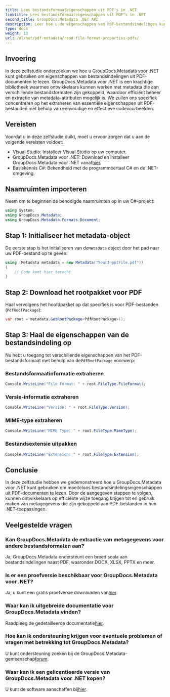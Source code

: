 ```yaml
---
title: Lees bestandsformaateigenschappen uit PDF's in .NET
linktitle: Lees bestandsformaateigenschappen uit PDF's in .NET
second_title: GroupDocs.Metadata .NET API
description: Leer hoe u de eigenschappen van PDF-bestandsindelingen kunt extraheren met GroupDocs.Metadata voor .NET. Duik in metadatabeheer met eenvoudig C#.
type: docs
weight: 13
url: /nl/net/pdf-metadata/read-file-format-properties-pdfs/
---
```

## Invoering
In deze zelfstudie onderzoeken we hoe u GroupDocs.Metadata voor .NET kunt gebruiken om eigenschappen van bestandsindelingen uit PDF-documenten te lezen. GroupDocs.Metadata voor .NET is een krachtige bibliotheek waarmee ontwikkelaars kunnen werken met metadata die aan verschillende bestandsformaten zijn gekoppeld, waardoor efficiënt beheer en extractie van metadata-attributen mogelijk is. We zullen ons specifiek concentreren op het extraheren van essentiële eigenschappen uit PDF-bestanden met behulp van eenvoudige en effectieve codevoorbeelden.
## Vereisten
Voordat u in deze zelfstudie duikt, moet u ervoor zorgen dat u aan de volgende vereisten voldoet:
- Visual Studio: Installeer Visual Studio op uw computer.
-  GroupDocs.Metadata voor .NET: Download en installeer GroupDocs.Metadata voor .NET vanaf[hier](https://releases.groupdocs.com/metadata/net/).
- Basiskennis C#: Bekendheid met de programmeertaal C# en de .NET-omgeving.

## Naamruimten importeren
Neem om te beginnen de benodigde naamruimten op in uw C#-project:
```csharp
using System;
using GroupDocs.Metadata;
using GroupDocs.Metadata.Formats.Document;
```
## Stap 1: Initialiseer het metadata-object
 De eerste stap is het initialiseren van de`Metadata` object door het pad naar uw PDF-bestand op te geven:
```csharp
using (Metadata metadata = new Metadata("YourInputFile.pdf"))
{
    // Code komt hier terecht
}
```
## Stap 2: Download het rootpakket voor PDF
Haal vervolgens het hoofdpakket op dat specifiek is voor PDF-bestanden (`PdfRootPackage`):
```csharp
var root = metadata.GetRootPackage<PdfRootPackage>();
```
## Stap 3: Haal de eigenschappen van de bestandsindeling op
 Nu hebt u toegang tot verschillende eigenschappen van het PDF-bestandsformaat met behulp van de`PdfRootPackage` voorwerp:
### Bestandsformaatinformatie extraheren
```csharp
Console.WriteLine("File Format: " + root.FileType.FileFormat);
```
### Versie-informatie extraheren
```csharp
Console.WriteLine("Version: " + root.FileType.Version);
```
### MIME-type extraheren
```csharp
Console.WriteLine("MIME Type: " + root.FileType.MimeType);
```
### Bestandsextensie uitpakken
```csharp
Console.WriteLine("Extension: " + root.FileType.Extension);
```

## Conclusie
In deze zelfstudie hebben we gedemonstreerd hoe u GroupDocs.Metadata voor .NET kunt gebruiken om moeiteloos bestandsindelingseigenschappen uit PDF-documenten te lezen. Door de aangegeven stappen te volgen, kunnen ontwikkelaars op efficiënte wijze toegang krijgen tot en gebruik maken van metagegevens die zijn gekoppeld aan PDF-bestanden in hun .NET-toepassingen.

## Veelgestelde vragen
### Kan GroupDocs.Metadata de extractie van metagegevens voor andere bestandsformaten aan?
Ja, GroupDocs.Metadata ondersteunt een breed scala aan bestandsindelingen naast PDF, waaronder DOCX, XLSX, PPTX en meer.
### Is er een proefversie beschikbaar voor GroupDocs.Metadata voor .NET?
 Ja, u kunt een gratis proefversie downloaden van[hier](https://releases.groupdocs.com/).
### Waar kan ik uitgebreide documentatie voor GroupDocs.Metadata vinden?
 Raadpleeg de gedetailleerde documentatie[hier](https://reference.groupdocs.com/metadata/net/).
### Hoe kan ik ondersteuning krijgen voor eventuele problemen of vragen met betrekking tot GroupDocs.Metadata?
 U kunt ondersteuning zoeken bij de GroupDocs.Metadata-gemeenschap[forum](https://forum.groupdocs.com/c/metadata/14).
### Waar kan ik een gelicentieerde versie van GroupDocs.Metadata voor .NET kopen?
 U kunt de software aanschaffen bij[hier](https://purchase.groupdocs.com/buy).